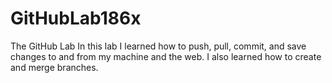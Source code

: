 # GitHubLab186x
The GitHub Lab
In this lab I learned how to push, pull, commit, and save changes to and from my
machine and the web. I also learned how to create and merge branches.
